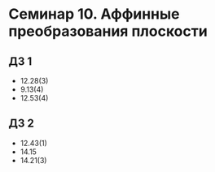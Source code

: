 # Семинар 10. Аффинные преобразования плоскости

## ДЗ 1

* 12.28(3)
* 9.13(4)
* 12.53(4)

## ДЗ 2

* 12.43(1)
* 14.15
* 14.21(3)
